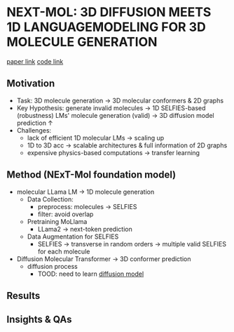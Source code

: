 # NEXT-MOL: 3D DIFFUSION MEETS 1D LANGUAGEMODELING FOR 3D MOLECULE GENERATION

[paper link](https://arxiv.org/abs/2501.14851)
[code link](https://github.com/acharkq/NExT-Mol)

## Motivation
 - Task: 3D molecule generation $\rightarrow$ 3D molecular conformers & 2D graphs
 - Key Hypothesis: generate invalid molecules $\rightarrow$ 1D SELFIES-based (robustness) LMs' molecule generation (valid) $\rightarrow$ 3D diffusion model prediction $\uparrow$
 - Challenges:
   - lack of efficient 1D molecular LMs $\rightarrow$ scaling up
   - 1D to 3D acc  $\rightarrow$ scalable architectures & full information of 2D graphs
   - expensive physics-based computations $\rightarrow$ transfer learning

## Method (NExT-Mol foundation model)
 - molecular LLama LM $\rightarrow$ 1D molecule generation
   - Data Collection: 
     - preprocess: molecules $\rightarrow$ SELFIES
     - filter: avoid overlap
   - Pretraining MoLlama
     - LLama2 $\rightarrow$ next-token prediction
   - Data Augmentation for SELFIES
     - SELFIES $\rightarrow$ transverse in random orders $\rightarrow$ multiple valid  SELFIES for each molecule
 - Diffusion Molecular Transformer $\rightarrow$ 3D conformer prediction
   - diffusion process
     - TOOD: need to learn [diffusion model](https://en.wikipedia.org/wiki/Diffusion_model)

## Results

## Insights & QAs